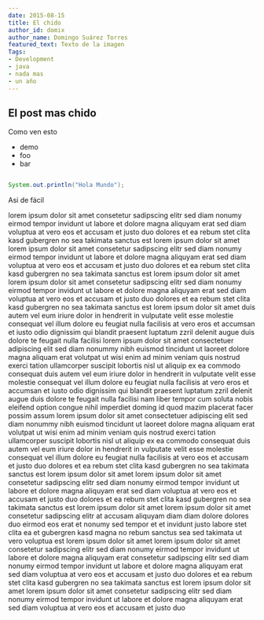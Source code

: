 ```yaml
---
date: 2015-08-15
title: El chido
author_id: domix
author_name: Domingo Suárez Torres
featured_text: Texto de la imagen
Tags:
- Development
- java
- nada mas
- un año
---
```


## El post mas chido

Como ven esto

* demo
* foo
* bar 

```java

System.out.println("Hola Mundo");
```

Asi de fácil


lorem ipsum dolor sit amet consetetur sadipscing elitr sed diam nonumy
eirmod tempor invidunt ut labore et dolore magna aliquyam erat sed diam
voluptua at vero eos et accusam et justo duo dolores et ea rebum stet clita
kasd gubergren no sea takimata sanctus est lorem ipsum dolor sit amet lorem
ipsum dolor sit amet consetetur sadipscing elitr sed diam nonumy eirmod
tempor invidunt ut labore et dolore magna aliquyam erat sed diam voluptua at
vero eos et accusam et justo duo dolores et ea rebum stet clita kasd
gubergren no sea takimata sanctus est lorem ipsum dolor sit amet lorem ipsum
dolor sit amet consetetur sadipscing elitr sed diam nonumy eirmod tempor
invidunt ut labore et dolore magna aliquyam erat sed diam voluptua at vero
eos et accusam et justo duo dolores et ea rebum stet clita kasd gubergren no
sea takimata sanctus est lorem ipsum dolor sit amet
duis autem vel eum iriure dolor in hendrerit in vulputate velit esse
molestie consequat vel illum dolore eu feugiat nulla facilisis at vero eros
et accumsan et iusto odio dignissim qui blandit praesent luptatum zzril
delenit augue duis dolore te feugait nulla facilisi lorem ipsum dolor sit
amet consectetuer adipiscing elit sed diam nonummy nibh euismod tincidunt ut
laoreet dolore magna aliquam erat volutpat
ut wisi enim ad minim veniam quis nostrud exerci tation ullamcorper suscipit
lobortis nisl ut aliquip ex ea commodo consequat duis autem vel eum iriure
dolor in hendrerit in vulputate velit esse molestie consequat vel illum
dolore eu feugiat nulla facilisis at vero eros et accumsan et iusto odio
dignissim qui blandit praesent luptatum zzril delenit augue duis dolore te
feugait nulla facilisi
nam liber tempor cum soluta nobis eleifend option congue nihil imperdiet
doming id quod mazim placerat facer possim assum lorem ipsum dolor sit amet
consectetuer adipiscing elit sed diam nonummy nibh euismod tincidunt ut
laoreet dolore magna aliquam erat volutpat ut wisi enim ad minim veniam quis
nostrud exerci tation ullamcorper suscipit lobortis nisl ut aliquip ex ea
commodo consequat
duis autem vel eum iriure dolor in hendrerit in vulputate velit esse
molestie consequat vel illum dolore eu feugiat nulla facilisis
at vero eos et accusam et justo duo dolores et ea rebum stet clita kasd
gubergren no sea takimata sanctus est lorem ipsum dolor sit amet lorem ipsum
dolor sit amet consetetur sadipscing elitr sed diam nonumy eirmod tempor
invidunt ut labore et dolore magna aliquyam erat sed diam voluptua at vero
eos et accusam et justo duo dolores et ea rebum stet clita kasd gubergren no
sea takimata sanctus est lorem ipsum dolor sit amet lorem ipsum dolor sit
amet consetetur sadipscing elitr at accusam aliquyam diam diam dolore
dolores duo eirmod eos erat et nonumy sed tempor et et invidunt justo labore
stet clita ea et gubergren kasd magna no rebum sanctus sea sed takimata ut
vero voluptua est lorem ipsum dolor sit amet lorem ipsum dolor sit amet
consetetur sadipscing elitr sed diam nonumy eirmod tempor invidunt ut labore
et dolore magna aliquyam erat
consetetur sadipscing elitr sed diam nonumy eirmod tempor invidunt ut labore
et dolore magna aliquyam erat sed diam voluptua at vero eos et accusam et
justo duo dolores et ea rebum stet clita kasd gubergren no sea takimata
sanctus est lorem ipsum dolor sit amet lorem ipsum dolor sit amet consetetur
sadipscing elitr sed diam nonumy eirmod tempor invidunt ut labore et dolore
magna aliquyam erat sed diam voluptua at vero eos et accusam et justo duo